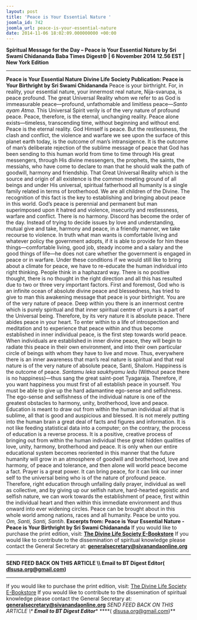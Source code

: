 ```yaml
---
layout: post
title: 'Peace is Your Essential Nature '
joomla_id: 742
joomla_url: peace-is-your-essential-nature
date: 2014-11-06 18:02:09.000000000 +00:00
---
```

**Spiritual Message for the Day – Peace is Your Essential Nature by Sri Swami Chidananda**
**Baba Times Digest© | 6 November 2014 12.56 EST | New York Edition**
* * *  
**Peace is Your Essential Nature**
**Divine Life Society Publication: Peace is Your Birthright by Sri Swami Chidananda**
Peace is your birthright. For, in reality, your essential nature, your innermost real nature, Nija-svarupa, is peace profound. The great Universal Reality whom we refer to as God is immeasurable peace—profound, unfathomable and limitless peace—_Santo ayam Atma_. This Universal Spirit verily is of the very nature of profound peace. Peace, therefore, is the eternal, unchanging reality. Peace alone exists—timeless, transcending time, without beginning and without end. Peace is the eternal reality.
God Himself is peace. But the restlessness, the clash and conflict, the violence and warfare we see upon the surface of this planet earth today, is the outcome of man’s intransigence. It is the outcome of man’s deliberate rejection of the sublime message of peace that God has been sending to this human world from time to time through His great messengers, through His divine messengers, the prophets, the saints, the messiahs, who have come to declare to man that he should walk the path of goodwill, harmony and friendship.
That Great Universal Reality which is the source and origin of all existence is the common meeting ground of all beings and under His universal, spiritual fatherhood all humanity is a single family related in terms of brotherhood. We are all children of the Divine. The recognition of this fact is the key to establishing and bringing about peace in this world.
God’s peace is perennial and permanent but man superimposed upon it hatred and violence, insecurity and restlessness, warfare and conflict. There is no harmony. Discord has become the order of the day. Instead of trying to decide issues by love and understanding, mutual give and take, harmony and peace, in a friendly manner, we take recourse to violence.
In truth what man wants is comfortable living and whatever policy the government adopts, if it is able to provide for him these things—comfortable living, good job, steady income and a salary and the good things of life—he does not care whether the government is engaged in peace or in warfare.
Under these conditions if we would still like to bring about a climate for peace, we have to re-educate the human individual into right thinking. People think in a haphazard way. There is no positive thought, there is no thought in the right direction and all this has resulted due to two or three very important factors. First and foremost, God who is an infinite ocean of absolute divine peace and blessedness, has tried to give to man this awakening message that peace is your birthright. You are of the very nature of peace. Deep within you there is an innermost centre which is purely spiritual and that inner spiritual centre of yours is a part of the Universal being. Therefore, by its very nature it is absolute peace. There abides peace in your heart.
To enter within to a life of introspection and meditation and to experience that peace within and thus become established in inner individual peace, is the first step towards world peace. When individuals are established in inner divine peace, they will begin to radiate this peace in their own environment, and into their own particular circle of beings with whom they have to live and move. Thus, everywhere there is an inner awareness that man’s real nature is spiritual and that real nature is of the very nature of absolute peace, Santi, Shalom.
Happiness is the outcome of peace. _Santamu leka saukhyamu ledu_ (Without peace there is no happiness)—thus sang the great saint-poet Tyagaraja. Therefore, if you want happiness you must first of all establish peace in yourself. You must be able to give up the hard adamantine ego-sense and selfishness. The ego-sense and selfishness of the individual nature is one of the greatest obstacles to harmony, unity, brotherhood, love and peace.
Education is meant to draw out from within the human individual all that is sublime, all that is good and auspicious and blessed. It is not merely putting into the human brain a great deal of facts and figures and information. It is not like feeding statistical data into a computer; on the contrary, the process of education is a reverse process. It is a positive, creative process of bringing out from within the human individual these great hidden qualities of love, unity, harmony, brotherhood and peace. It is only when our entire educational system becomes reoriented in this manner that the future humanity will grow in an atmosphere of goodwill and brotherhood, love and harmony, of peace and tolerance, and then alone will world peace become a fact.
Prayer is a great power. It can bring peace, for it can link our inner self to the universal being who is of the nature of profound peace. Therefore, right education through unfailing daily prayer, individual as well as collective, and by giving up our selfish nature, hard-hearted egoistic and selfish nature, we can work towards the establishment of peace, first within the individual heart and then within this immediate environment and thus onward into ever widening circles. Peace can be brought about in this whole world among nations, races and all humanity. Peace be unto you. _Om, Santi, Santi, Santih_.
**Excerpts from:**  **Peace is Your Essential Nature - Peace is Your Birthright by Sri Swami Chidananda**
If you would like to purchase the print edition, visit: **[The Divine Life Society E-Bookstore](http://www.dlshq.org/download/download.htm)**
If you would like to contribute to the dissemination of spiritual knowledge please contact the General Secretary at: [](mailto:%20%3Cscript%20type=%27text/javascript%27%3E%20%3C%21--%20var%20prefix%20=%20%27ma%27%20+%20%27il%27%20+%20%27to%27;%20var%20path%20=%20%27hr%27%20+%20%27ef%27%20+%20%27=%27;%20var%20addy57016%20=%20%27generalsecretary%27%20+%20%27@%27;%20addy57016%20=%20addy57016%20+%20%27sivanandaonline%27%20+%20%27.%27%20+%20%27org%27;%20document.write%28%27%3Ca%20%27%20+%20path%20+%20%27%5C%27%27%20+%20prefix%20+%20%27:%27%20+%20addy57016%20+%20%27%5C%27%3E%27%29;%20document.write%28addy57016%29;%20document.write%28%27%3C%5C/a%3E%27%29;%20//--%3E%5Cn%20%3C/script%3E%3Cscript%20type=%27text/javascript%27%3E%20%3C%21--%20document.write%28%27%3Cspan%20style=%5C%27display:%20none;%5C%27%3E%27%29;%20//--%3E%20%3C/script%3EThis%20email%20address%20is%20being%20protected%20from%20spambots.%20You%20need%20JavaScript%20enabled%20to%20view%20it.%20%3Cscript%20type=%27text/javascript%27%3E%20%3C%21--%20document.write%28%27%3C/%27%29;%20document.write%28%27span%3E%27%29;%20//--%3E%20%3C/script%3E?subject=Contribution%20to%20Dissemination%20of%20Spiritual%20Knowledge) **generalsecretary@sivanandaonline.org**
****
**SEND FEED BACK ON THIS ARTICLE \\\ Email to BT Digest Editor[](mailto:%20%3Cscript%20type=%27text/javascript%27%3E%20%3C%21--%20var%20prefix%20=%20%27ma%27%20+%20%27il%27%20+%20%27to%27;%20var%20path%20=%20%27hr%27%20+%20%27ef%27%20+%20%27=%27;%20var%20addy72654%20=%20%27dlsusa.org%27%20+%20%27@%27;%20addy72654%20=%20addy72654%20+%20%27gmail%27%20+%20%27.%27%20+%20%27com%27;%20document.write%28%27%3Ca%20%27%20+%20path%20+%20%27%5C%27%27%20+%20prefix%20+%20%27:%27%20+%20addy72654%20+%20%27%5C%27%3E%27%29;%20document.write%28addy72654%29;%20document.write%28%27%3C%5C/a%3E%27%29;%20//--%3E%5Cn%20%3C/script%3E%3Cscript%20type=%27text/javascript%27%3E%20%3C%21--%20document.write%28%27%3Cspan%20style=%5C%27display:%20none;%5C%27%3E%27%29;%20//--%3E%20%3C/script%3EThis%20email%20address%20is%20being%20protected%20from%20spambots.%20You%20need%20JavaScript%20enabled%20to%20view%20it.%20%3Cscript%20type=%27text/javascript%27%3E%20%3C%21--%20document.write%28%27%3C/%27%29;%20document.write%28%27span%3E%27%29;%20//--%3E%20%3C/script%3E?subject=DLS%20Posts)( [dlsusa.org@gmail.com](mailto:dlsusa.org@gmail.com))**
* * *
  
If you would like to purchase the print edition, visit: [The Divine Life Society E-Bookstore](http://www.dlshq.org/download/download.htm)
If you would like to contribute to the dissemination of spiritual knowledge please contact the General Secretary at: **[generalsecretary@sivanandaonline.org](mailto:generalsecretary@sivanandaonline.org)**
**SEND FEED BACK ON THIS ARTICLE \\\**  **Email to BT Digest Editor**** [](mailto:%20%3Cscript%20type=%27text/javascript%27%3E%20%3C%21--%20var%20prefix%20=%20%27ma%27%20+%20%27il%27%20+%20%27to%27;%20var%20path%20=%20%27hr%27%20+%20%27ef%27%20+%20%27=%27;%20var%20addy72654%20=%20%27dlsusa.org%27%20+%20%27@%27;%20addy72654%20=%20addy72654%20+%20%27gmail%27%20+%20%27.%27%20+%20%27com%27;%20document.write%28%27%3Ca%20%27%20+%20path%20+%20%27%5C%27%27%20+%20prefix%20+%20%27:%27%20+%20addy72654%20+%20%27%5C%27%3E%27%29;%20document.write%28addy72654%29;%20document.write%28%27%3C%5C/a%3E%27%29;%20//--%3E%5Cn%20%3C/script%3E%3Cscript%20type=%27text/javascript%27%3E%20%3C%21--%20document.write%28%27%3Cspan%20style=%5C%27display:%20none;%5C%27%3E%27%29;%20//--%3E%20%3C/script%3EThis%20email%20address%20is%20being%20protected%20from%20spambots.%20You%20need%20JavaScript%20enabled%20to%20view%20it.%20%3Cscript%20type=%27text/javascript%27%3E%20%3C%21--%20document.write%28%27%3C/%27%29;%20document.write%28%27span%3E%27%29;%20//--%3E%20%3C/script%3E?subject=DLS%20Posts)****( [dlsusa.org@gmail.com](mailto:dlsusa.org@gmail.com))**  

